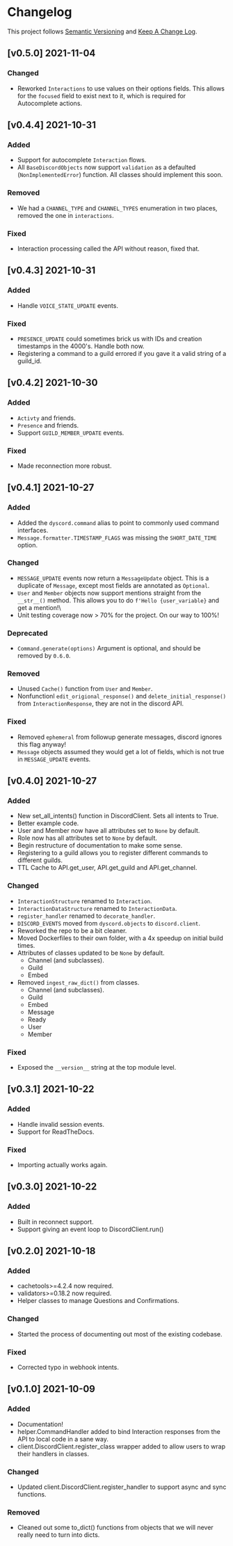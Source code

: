 # Changelog

This project follows [Semantic Versioning](https://semver.org/) and [Keep A Change Log](https://keepachangelog.com/en/1.0.0/).

## [v0.5.0] 2021-11-04
### Changed
- Reworked `Interactions` to use values on their options fields. This allows for the `focused` field to exist next to it, which is required for Autocomplete actions.

## [v0.4.4] 2021-10-31
### Added
- Support for autocomplete `Interaction` flows.
- All `BaseDiscordObjects` now support `validation` as a defaulted (`NonImplementedError`) function. All classes should implement this soon.

### Removed
- We had a `CHANNEL_TYPE` and `CHANNEL_TYPES` enumeration in two places, removed the one in `interactions`.

### Fixed
- Interaction processing called the API without reason, fixed that.

## [v0.4.3] 2021-10-31
### Added
- Handle `VOICE_STATE_UPDATE` events.

### Fixed
- `PRESENCE_UPDATE` could sometimes brick us with IDs and creation timestamps in the 4000's. Handle both now.
- Registering a command to a guild errored if you gave it a valid string of a guild_id.

## [v0.4.2] 2021-10-30
### Added
- `Activty` and friends.
- `Presence` and friends.
- Support `GUILD_MEMBER_UPDATE` events.

### Fixed
- Made reconnection more robust.

## [v0.4.1] 2021-10-27
### Added
- Added the `dyscord.command` alias to point to commonly used command interfaces.
- `Message.formatter.TIMESTAMP_FLAGS` was missing the `SHORT_DATE_TIME` option.

### Changed
- `MESSAGE_UPDATE` events now return a `MessageUpdate` object. This is a duplicate of `Message`, except most fields are annotated as `Optional`.
- `User` and `Member` objects now support mentions straight from the `__str__()` method. This allows you to do `f'Hello {user_variable}` and get a mention!\
- Unit testing coverage now > 70% for the project. On our way to 100%!

### Deprecated
- `Command.generate(options)` Argument is optional, and should be removed by `0.6.0`.

### Removed
- Unused `Cache()` function from `User` and `Member`.
- Nonfunctionl `edit_origional_response()` and `delete_initial_response()` from `InteractionResponse`, they are not in the discord API.

### Fixed
- Removed `ephemeral` from followup generate messages, discord ignores this flag anyway!
- `Message` objects assumed they would get a lot of fields, which is not true in `MESSAGE_UPDATE` events.

## [v0.4.0] 2021-10-27
### Added
- New set_all_intents() function in DiscordClient. Sets all intents to True.
- Better example code.
- User and Member now have all attributes set to `None` by default.
- Role now has all attributes set to `None` by default.
- Begin restructure of documentation to make some sense.
- Registering to a guild allows you to register different commands to different guilds.
- TTL Cache to API.get_user, API.get_guild and API.get_channel.

### Changed
- `InteractionStructure` renamed to `Interaction`.
- `InteractionDataStructure` renamed to `InteractionData`.
- `register_handler` renamed to `decorate_handler`.
- `DISCORD_EVENTS` moved from `dyscord.objects` to `discord.client`.
- Reworked the repo to be a bit cleaner.
- Moved Dockerfiles to their own folder, with a 4x speedup on initial build times.
- Attributes of classes updated to be `None` by default.
    - Channel (and subclasses).
    - Guild
    - Embed
- Removed `ingest_raw_dict()` from classes.
    - Channel (and subclasses).
    - Guild
    - Embed
    - Message
    - Ready
    - User
    - Member

### Fixed
- Exposed the `__version__` string at the top module level.

## [v0.3.1] 2021-10-22
### Added
- Handle invalid session events.
- Support for ReadTheDocs.

### Fixed
- Importing actually works again.

## [v0.3.0] 2021-10-22
### Added
- Built in reconnect support.
- Support giving an event loop to DiscordClient.run()

## [v0.2.0] 2021-10-18
### Added
- cachetools>=4.2.4 now required.
- validators>=0.18.2 now required.
- Helper classes to manage Questions and Confirmations.

### Changed
- Started the process of documenting out most of the existing codebase.

### Fixed
- Corrected typo in webhook intents.

## [v0.1.0] 2021-10-09
### Added
- Documentation!
- helper.CommandHandler added to bind Interaction responses from the API to local code in a sane way.
- client.DiscordClient.register_class wrapper added to allow users to wrap their handlers in classes.

### Changed
- Updated client.DiscordClient.register_handler to support async and sync functions.

### Removed
- Cleaned out some to_dict() functions from objects that we will never really need to turn into dicts.
